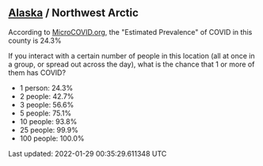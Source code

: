 
## [Alaska](/united-states/alaska) / Northwest Arctic

According to [MicroCOVID.org](http://microcovid.org),
the "Estimated Prevalence" of COVID in this county is 24.3%

If you interact with a certain number of people in this location
(all at once in a group, or spread out across the day), what is the chance that
1 or more of them has COVID?

- 1 person: 24.3%
- 2 people: 42.7%
- 3 people: 56.6%
- 5 people: 75.1%
- 10 people: 93.8%
- 25 people: 99.9%
- 100 people: 100.0%

Last updated: 2022-01-29 00:35:29.611348 UTC
